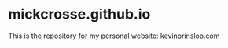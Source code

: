 # mickcrosse.github.io

This is the repository for my personal website: [kevinprinsloo.com]([http://mickcrosse.com](https://kevinprinsloo.github.io/))



